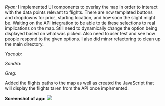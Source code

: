 *Ryan:* I implemented UI components to overlay the map in order to interact with the data points relevant to flights. There are now templated buttons and dropdowns for price, starting location, and how soon the slight might be. Waiting on the API integration to be able to tie these selections to real implications on the map. Still need to dynamically change the option being displayed based on what was picked. Also need to user test and see how people respond to the given options. I also did minor refactoring to clean up the main directory.

*Yacoub:*

*Sandra:*

*Greg:*

Added the flights paths to the map as well as created the JavaScript that will display the flights taken from the API once implemented.

**Screenshot of app:**
![]([http://i.imgur.com/QARj0i6.png)
